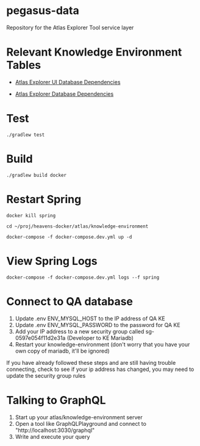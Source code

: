 # pegasus-data

Repository for the Atlas Explorer Tool service layer

# Relevant Knowledge Environment Tables

* [Atlas Explorer UI Database Dependencies](https://github.com/KPMP/KPMP-Documentation/blob/develop/atlasExplorerUIDBDependencies.md)

* [Atlas Explorer Database Dependencies](https://github.com/KPMP/KPMP-Documentation/blob/develop/atlasExplorerDBDependencies.md)

# Test

`./gradlew test`

# Build

`./gradlew build docker`

# Restart Spring

`docker kill spring`

`cd ~/proj/heavens-docker/atlas/knowledge-environment`

`docker-compose -f docker-compose.dev.yml up -d`

# View Spring Logs

`docker-compose -f docker-compose.dev.yml logs --f spring`

# Connect to QA database

1. Update .env ENV_MYSQL_HOST to the IP address of QA KE
2. Update .env ENV_MYSQL_PASSWORD to the password for QA KE
3. Add your IP address to a new security group called sg-0597e054f11d2e31a (Developer to KE Mariadb) 
4. Restart your knowledge-environment (don't worry that you have your own copy of mariadb, it'll be ignored)

If you have already followed these steps and are still having trouble connecting, check to see if your ip address has changed, you may need to update the security group rules

# Talking to GraphQL 

1. Start up your atlas/knowledge-environment server
2. Open a tool like GraphQLPlayground and connect to "http://localhost:3030/graphql"
3. Write and execute your query
